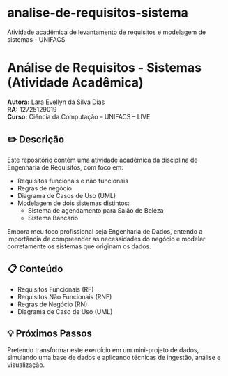 # analise-de-requisitos-sistema
Atividade acadêmica de levantamento de requisitos e modelagem de sistemas - UNIFACS
# Análise de Requisitos - Sistemas (Atividade Acadêmica)

**Autora:** Lara Evellyn da Silva Dias  
**RA:** 12725129019  
**Curso:** Ciência da Computação – UNIFACS – LIVE

## ✏️ Descrição

Este repositório contém uma atividade acadêmica da disciplina de Engenharia de Requisitos, com foco em:

- Requisitos funcionais e não funcionais
- Regras de negócio
- Diagrama de Casos de Uso (UML)
- Modelagem de dois sistemas distintos:
  - Sistema de agendamento para Salão de Beleza
  - Sistema Bancário

Embora meu foco profissional seja Engenharia de Dados, entendo a importância de compreender as necessidades do negócio e modelar corretamente os sistemas que originam os dados.

## 📋 Conteúdo

- Requisitos Funcionais (RF)
- Requisitos Não Funcionais (RNF)
- Regras de Negócio (RN)
- Diagrama de Caso de Uso (UML)

## 💡 Próximos Passos

Pretendo transformar este exercício em um mini-projeto de dados, simulando uma base de dados e aplicando técnicas de ingestão, análise e visualização.

